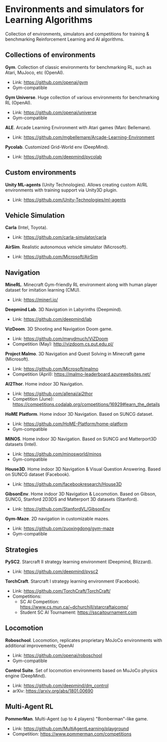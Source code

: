 # Environments and simulators for Learning Algorithms
Collection of environments, simulators and competitions for training & benchmarking Reinforcement Learning and AI algorithms.


## Collections of environments
**Gym**. Collection of classic environments for benchmarking RL, such as Atari, MuJoco, etc (OpenAI).
  - Link: https://github.com/openai/gym
  - Gym-compatible
    
**Gym Universe**. Huge collection of various environments for benchmarking RL (OpenAI).
  - Link: https://github.com/openai/universe
  - Gym-compatible

**ALE**. Arcade Learning Environment with Atari games (Marc Bellemare).
  - Link: https://github.com/mgbellemare/Arcade-Learning-Environment
  
**Pycolab**. Customized Grid-World env (DeepMind).
  - Link: https://github.com/deepmind/pycolab

## Custom environments
**Unity ML-agents** (Unity Technologies). Allows creating custom AI/RL environments with training support via Unity3D plugin.
  - Link: https://github.com/Unity-Technologies/ml-agents


## Vehicle Simulation
**Carla** (Intel, Toyota).
  - Link: https://github.com/carla-simulator/carla

**AirSim**. Realistic autonomous vehicle simulator (Microsoft).
  - Link: https://github.com/Microsoft/AirSim


## Navigation
**MineRL**. Minecraft Gym-friendly RL environment along with human player dataset for imitation learning (CMU).
  - Link: https://minerl.io/

**Deepmind Lab**. 3D Navigation in Labyrinths (Deepmind).
  - Link: https://github.com/deepmind/lab

**VizDoom**. 3D Shooting and Navigation Doom game.
  - Link: https://github.com/mwydmuch/ViZDoom
  - Competition (May): http://vizdoom.cs.put.edu.pl/
  
**Project Malmo**. 3D Navigation and Quest Solving in Minecraft game (Microsoft).
  - Link: https://github.com/Microsoft/malmo
  - Competition (April): https://malmo-leaderboard.azurewebsites.net/

**AI2Thor**. Home indoor 3D Navigation.
  - Link: https://github.com/allenai/ai2thor
  - Competition (June): https://competitions.codalab.org/competitions/16929#learn_the_details
    
**HoME Platform**. Home indoor 3D Navigation. Based on SUNCG dataset.
  - Link: https://github.com/HoME-Platform/home-platform
  - Gym-compatible
  
**MINOS**. Home indoor 3D Navigation. Based on SUNCG and Matterport3D datasets (Intel).
  - Link: https://github.com/minosworld/minos
  - Gym-compatible

**House3D**. Home indoor 3D Navigation & Visual Question Answering. Based on SUNCG dataset (Facebook).
  - Link: https://github.com/facebookresearch/House3D
  
**GibsonEnv**. Home indoor 3D Navigation & Locomotion. Based on Gibson, SUNCG, Stanford 2D3DS and Matterport 3D datasets (Stanford).
  - Link: https://github.com/StanfordVL/GibsonEnv
  
**Gym-Maze**. 2D navigation in customizable mazes.
  - Link: https://github.com/zuoxingdong/gym-maze
  - Gym-compatible

## Strategies
**PySC2**. Starcraft II strategy learning environment (Deepmind, Blizzard).
  - Link: https://github.com/deepmind/pysc2
  
**TorchCraft**. Starcraft I strategy learning environment  (Facebook).
  - Link: https://github.com/TorchCraft/TorchCraft/
  - Competitions:
    - SC AI Competition: https://www.cs.mun.ca/~dchurchill/starcraftaicomp/
    - Student SC AI Tournament: https://sscaitournament.com

## Locomotion
**Roboschool**. Locomotion, replicates proprietary MoJoCo environments with additional improvements; OpenAI
  - Link: https://github.com/openai/roboschool
  - Gym-compatible
  
**Control Suite**. Set of locomotion environments based on MuJoCo physics engine (DeepMind).
  - Link: https://github.com/deepmind/dm_control
  - arXiv: https://arxiv.org/abs/1801.00690

## Multi-Agent RL
**PommerMan**. Multi-Agent (up to 4 players) "Bomberman"-like game.
  - Link: https://github.com/MultiAgentLearning/playground
  - Competition: https://www.pommerman.com/competitions

